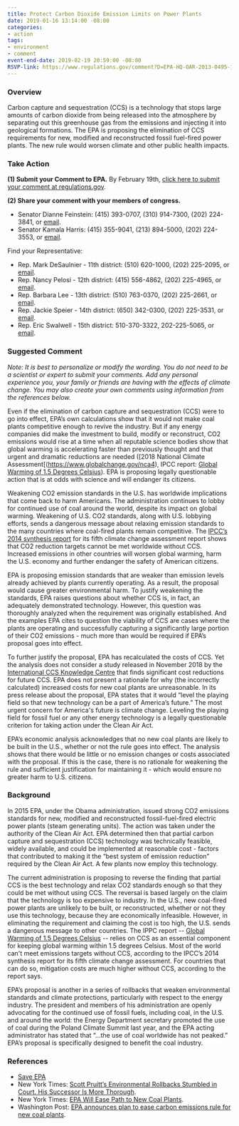 ```yaml
---
title: Protect Carbon Dioxide Emission Limits on Power Plants
date: 2019-01-16 13:14:00 -08:00
categories:
- action
tags:
- environment
- comment
event-end-date: 2019-02-19 20:59:00 -08:00
RSVP-link: https://www.regulations.gov/comment?D=EPA-HQ-OAR-2013-0495-11936
---
```


### Overview
Carbon capture and sequestration (CCS) is a technology that stops large amounts of carbon dioxide from being released into the atmosphere by separating out this greenhouse gas from the emissions and injecting it into geological formations. The EPA is proposing the elimination of CCS requirements for new, modified and reconstructed fossil fuel-fired  power plants. The new rule would worsen climate and other public health impacts.  

### Take Action
**(1) Submit your Comment to EPA.** By February 19th, [click here to submit your comment at regulations.gov](https://www.regulations.gov/comment?D=EPA-HQ-OAR-2013-0495-11936).  

**(2) Share your comment with your members of congress.**
  * Senator Dianne Feinstein: (415) 393-0707, (310) 914-7300, (202) 224-3841, or [email](https://www.feinstein.senate.gov/public/index.cfm/e-mail-me).  
  * Senator Kamala Harris: (415) 355-9041, (213) 894-5000, (202) 224-3553, or [email](https://www.harris.senate.gov/contact).  

Find your Representative:
  * Rep. Mark DeSaulnier - 11th district:  (510) 620-1000, (202) 225-2095, or [email](https://desaulnier.house.gov/contact/email).  
  * Rep. Nancy Pelosi - 12th district:  (415) 556-4862, (202) 225-4965, or [email](https://pelosi.house.gov/contact-me/email-me).  
  * Rep. Barbara Lee - 13th district:  (510) 763-0370, (202) 225-2661, or [email](https://lee.house.gov/contact/email-me).  
  * Rep. Jackie Speier - 14th district: (650) 342-0300, (202) 225-3531, or [email](https://speier.house.gov/contact/email).  
  * Rep. Eric Swalwell - 15th district: 510-370-3322, 202-225-5065, or [email](https://swalwell.house.gov/contact).  

### Suggested Comment
*Note: It is best to personalize or modify the wording. You do not need to be a scientist or expert to submit your comments. Add any personal experience you, your family or friends are having with the effects of climate change. You may also create your own comments using information from the references below.*  

Even if the elimination of carbon capture and sequestration (CCS) were to go into effect, EPA’s own calculations show that it would not make coal plants competitive enough to revive the industry. But if any energy companies did make the investment to build, modify or reconstruct, CO2 emissions would rise at a time when all reputable science bodies show that global warming is accelerating faster than previously thought and that urgent and dramatic reductions are needed ([2018 National Climate Assessment[(https://www.globalchange.gov/nca4), IPCC report: [Global Warming of 1.5 Degrees Celsius](https://report.ipcc.ch/sr15/)). EPA is proposing  legally questionable action that is at odds with science and will endanger its citizens.  

Weakening CO2 emission standards in the U.S. has worldwide implications that come back to harm Americans. The administration continues to lobby for continued use of coal around the world, despite its impact on global warming. Weakening of U.S. CO2 standards, along with U.S. lobbying efforts, sends a dangerous message about relaxing emission standards to the many countries where coal-fired plants remain competitive. The [IPCC’s 2014 synthesis report](http://www.ipcc.ch/report/ar5/) for its fifth climate change assessment report shows that CO2 reduction targets cannot be met worldwide without CCS. Increased emissions in other countries will worsen global warming, harm the U.S. economy and further endanger the safety of American citizens.  

EPA is proposing emission standards that are weaker than emission levels already achieved by plants currently operating.  As a result, the proposal would cause greater environmental harm. To justify weakening the standards, EPA raises questions about whether CCS is, in fact, an adequately demonstrated technology. However, this question was thoroughly analyzed when the requirement was originally established. And the examples EPA cites to question the viability of CCS are cases where the plants are operating and successfully capturing a significantly large portion of their CO2 emissions - much more than would be required if EPA’s proposal goes into effect.  

To further justify the proposal, EPA has recalculated the costs of CCS. Yet the analysis does not consider a study released in November 2018 by the [International CCS Knowledge Centre](https://ccsknowledge.com/) that finds significant cost reductions for future CCS. EPA does not present a rationale for why (the incorrectly calculated) increased costs for new coal plants are unreasonable. In its press release about the proposal, EPA states that it would “level the playing field so that new technology can be a part of America’s future.” The most urgent concern for America's future is climate change. Leveling the playing field for fossil fuel or any other energy technology is a legally questionable criterion for taking action under the Clean Air Act.  

EPA’s economic analysis acknowledges that no new coal plants are likely to be built in the U.S., whether or not the rule goes into effect. The analysis shows that there would be little or no emission changes or costs associated with the proposal. If this is the case, there is no rationale for weakening the rule and sufficient justification for maintaining it - which would ensure no greater harm to U.S. citizens.  

### Background 
In 2015 EPA, under the Obama administration, issued strong CO2 emissions standards for new, modified and reconstructed fossil-fuel-fired electric power plants (steam generating units). The action was taken under the authority of the Clean Air Act.  EPA determined then that partial carbon capture and sequestration (CCS) technology was technically feasible, widely available, and could be implemented at reasonable cost - factors that contributed to making it the “best system of emission reduction” required by the Clean Air Act. A few plants now employ this technology.  

The current administration is proposing to reverse the finding that partial CCS is the best technology and relax CO2 standards enough so that they could be met without using CCS. The reversal is based largely on the claim that the technology is too expensive to industry. In the U.S., new coal-fired power plants are unlikely to be built, or reconstructed, whether or not they use this technology, because they are economically infeasible. However, in eliminating the requirement and claiming the cost is too high, the U.S. sends a dangerous message to other countries. The IPPC report -- [Global Warming of 1.5 Degrees Celsius](https://report.ipcc.ch/sr15/) -- relies on CCS as an essential component for keeping global warming within 1.5 degrees Celsius. Most of the world can't meet emissions targets without CCS, according to the IPCC’s 2014 synthesis report for its fifth climate change assessment. For countries that can do so, mitigation costs are much higher without CCS, according to the report says.  

EPA’s proposal is another in a series of rollbacks that weaken environmental standards and climate protections, particularly with respect to the energy industry. The president and members of his administration are openly advocating for the continued use of fossil fuels, including coal, in the U.S. and around the world: the Energy Department secretary promoted the use of coal during the Poland Climate Summit last year, and the EPA  acting administrator has stated that “...the use of coal worldwide has not peaked.” EPA’s proposal is specifically designed to benefit the coal industry.  

### References
* [Save EPA](http://saveepaalums.info/nspspowerplants)  
* New York Times: [Scott Pruitt’s Environmental Rollbacks Stumbled in Court. His Successor Is More Thorough](https://www.nytimes.com/2018/11/21/climate/andrew-wheeler-epa.html?module=inline).  
* New York Times: [EPA Will Ease Path to New Coal Plants](https://www.nytimes.com/2018/12/04/climate/epa-coal-carbon-capture.html).  
* Washington Post: [EPA announces plan to ease carbon emissions rule for new coal plants](https://www.washingtonpost.com/energy-environment/2018/12/06/epa-announces-plan-ease-carbon-emissions-rule-new-coal-plants/?utm_term=.fae0c0bbb93f).  